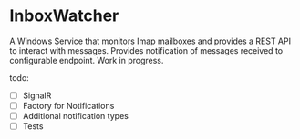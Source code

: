 # InboxWatcher
A Windows Service that monitors Imap mailboxes and provides a REST API to interact with messages.  Provides notification of messages received to configurable endpoint.  Work in progress.

todo: 
- [ ] SignalR
- [ ] Factory for Notifications
- [ ] Additional notification types
- [ ] Tests
